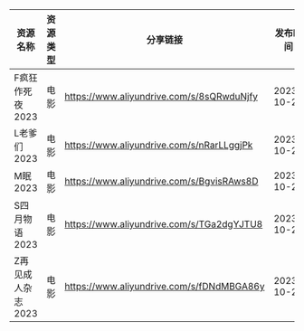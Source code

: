 | 资源名称        | 资源类型 | 分享链接                                      | 发布时间       |
| ----------- | ---- | ----------------------------------------- | ---------- |
| F疯狂作死夜2023  | 电影   | https://www.aliyundrive.com/s/8sQRwduNjfy | 2023-10-22 |
| L老爹们2023    | 电影   | https://www.aliyundrive.com/s/nRarLLggjPk | 2023-10-22 |
| M眠2023      | 电影   | https://www.aliyundrive.com/s/BgvisRAws8D | 2023-10-22 |
| S四月物语2023   | 电影   | https://www.aliyundrive.com/s/TGa2dgYJTU8 | 2023-10-22 |
| Z再见成人杂志2023 | 电影   | https://www.aliyundrive.com/s/fDNdMBGA86y | 2023-10-22 |
